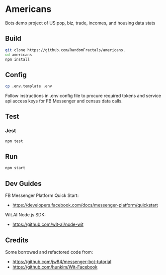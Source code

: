 # Americans

Bots demo project of US pop, biz, trade, incomes, and housing data stats

## Build

```bash
git clone https://github.com/RandomFractals/americans.
cd americans
npm install
```

## Config
```bash
cp .env.template .env
```
Follow instructions in .env config file to procure required tokens 
and service api access keys for FB Messenger and census data calls.

## Test
### Jest
```bash
npm test 
```

## Run
```bash
npm start 
```

## Dev Guides
FB Messenger Platform Quick Start:

* https://developers.facebook.com/docs/messenger-platform/quickstart

Wit.AI Node.js SDK:

* https://github.com/wit-ai/node-wit

## Credits
Some borrowed and refactored code from:

* https://github.com/jw84/messenger-bot-tutorial
* https://github.com/hunkim/Wit-Facebook
